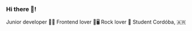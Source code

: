 ### Hi there 👋!
Junior developer 👨‍💻 
Frontend lover 💙🖥
Rock lover 🎸
Student 
Cordóba, 🇦🇷



<!--
**Theogoro/Theogoro** is a ✨ _special_ ✨ repository because its `README.md` (this file) appears on your GitHub profile.

Here are some ideas to get you started:

- 🔭 I’m currently working on ...
- 🌱 I’m currently learning ...
- 👯 I’m looking to collaborate on ...
- 🤔 I’m looking for help with ...
- 💬 Ask me about ...
- 📫 How to reach me: ...
- 😄 Pronouns: ...
- ⚡ Fun fact: ...
-->
